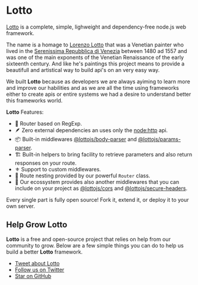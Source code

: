 # Lotto

[Lotto](https://github.com/lottojs/lotto) is a complete, simple, lighweight and dependency-free node.js web framework.

The name is a homage to [Lorenzo Lotto](https://it.wikipedia.org/wiki/Lorenzo_Lotto) that was a Venetian painter who lived in the [Serenissima Repubblica di Venezia](https://it.wikipedia.org/wiki/Repubblica_di_Venezia) between 1480 ad 1557 and was one of the main exponents of the Venetian Renaissance of the early sixteenth century. And like he's paintings this project means to provide a beautifull and artistical way to build api's on an very easy way.

We built **Lotto** because as developers we are always ayiming to learn more and improve our habilities and as we are all the time using frameworks either to create apis or entire systems we had a desire to understand better this frameworks world.

**Lotto** Features:

- 🚀 Router based on RegExp.
- 🪶 Zero external dependencies an uses only the [node:http](https://nodejs.org/api/http.html) api.
- 📦 Built-in middlewares [@lottojs/body-parser](./middlewares/body-parser) and [@lottojs/params-parser](./middlewares/params-parser).
- 🏗️ Built-in helpers to bring facility to retrieve parameters and also return responses on your route.
- ⚜️ Support to custom middlewares.
- 🪹 Route nesting provided by our powerful `Router` class.
- 🎡 Our ecossystem provides also another middlewares that you can include on your project as [@lottojs/cors](./middlewares/cors) and [@lottojs/secure-headers](./middlewares/secure-headers).


Every single part is fully open source! Fork it, extend it, or deploy it to your own server.

## Help Grow Lotto

**Lotto** is a free and open-source project that relies on help from our community to grow. Below are a few simple things you can do to help us build a better **Lotto** framework.

- [Tweet about Lotto](https://twitter.com/intent/tweet?text=I%20recently%20started%20using%20@LottoJS%20as%20a%20free,%20open-source%20read-it-later%20app.%20Check%20it%20out:%20<https://lottojs.tech)
- [Follow us on Twitter](https://twitter.com/lottojs)
- [Star on GitHub](https://github.com/lottojs/lotto)